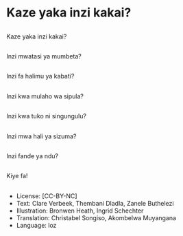 # Kaze yaka inzi kakai?

##
Kaze yaka inzi kakai?

##
Inzi mwatasi ya mumbeta?

##
Inzi fa halimu ya kabati?

##
Inzi kwa mulaho wa sipula?

##
Inzi kwa tuko ni singungulu?

##
Inzi mwa hali ya sizuma?

##
Inzi fande ya ndu?

##
Kiye fa!

##
* License: [CC-BY-NC]
* Text: Clare Verbeek, Thembani Dladla, Zanele Buthelezi
* Illustration: Bronwen Heath, Ingrid Schechter
* Translation: Christabel Songiso, Akombelwa Muyangana
* Language: loz
